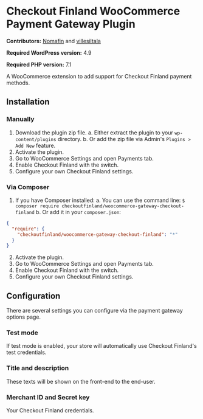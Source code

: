 # Checkout Finland WooCommerce Payment Gateway Plugin

**Contributors:** [Nomafin](https://github.com/nomafin) and [villesiltala](https://github.com/villesiltala)

**Required WordPress version:** 4.9

**Required PHP version:** 7.1

A WooCommerce extension to add support for Checkout Finland payment methods.

## Installation

### Manually

1. Download the plugin zip file.
    a. Either extract the plugin to your `wp-content/plugins` directory.
    b. Or add the zip file via Admin's `Plugins > Add New` feature.
2. Activate the plugin.
3. Go to WooCommerce Settings and open Payments tab.
4. Enable Checkout Finland with the switch.
5. Configure your own Checkout Finland settings.

### Via Composer

1. If you have Composer installed:
    a. You can use the command line:
```$ composer require checkoutfinland/woocommerce-gateway-checkout-finland```
    b. Or add it in your `composer.json`:
```json
{
  "require": {
    "checkoutfinland/woocommerce-gateway-checkout-finland": "*"
  }
}
```
2. Activate the plugin.
3. Go to WooCommerce Settings and open Payments tab.
4. Enable Checkout Finland with the switch.
5. Configure your own Checkout Finland settings.

## Configuration

There are several settings you can configure via the payment gateway options page.

### Test mode

If test mode is enabled, your store will automatically use Checkout Finland's test credentials.

### Title and description

These texts will be shown on the front-end to the end-user.

### Merchant ID and Secret key

Your Checkout Finland credentials.